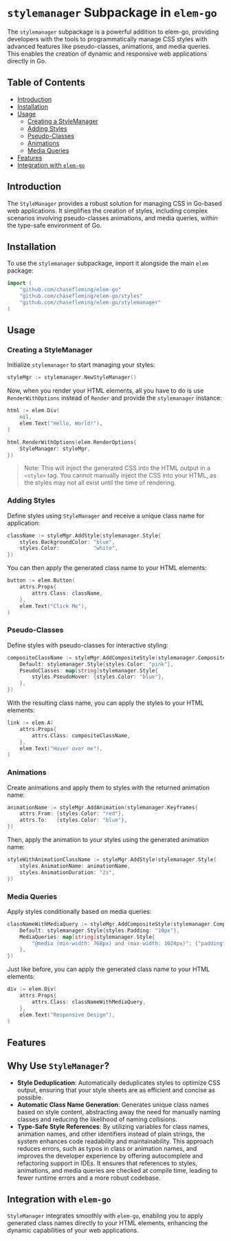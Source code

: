 # `stylemanager` Subpackage in `elem-go`

The `stylemanager` subpackage is a powerful addition to elem-go, providing developers with the tools to programmatically manage CSS styles with advanced features like pseudo-classes, animations, and media queries. This enables the creation of dynamic and responsive web applications directly in Go.

## Table of Contents

- [Introduction](#introduction)
- [Installation](#installation)
- [Usage](#usage)
    - [Creating a StyleManager](#creating-a-stylemanager)
    - [Adding Styles](#adding-styles)
    - [Pseudo-Classes](#pseudo-classes)
    - [Animations](#animations)
    - [Media Queries](#media-queries)
- [Features](#features)
- [Integration with `elem-go`](#integration-with-elem-go)

## Introduction

The `StyleManager` provides a robust solution for managing CSS in Go-based web applications. It simplifies the creation of styles, including complex scenarios involving pseudo-classes animations, and media queries, within the type-safe environment of Go.

## Installation

To use the `stylemanager` subpackage, import it alongside the main `elem` package:

```go
import (
    "github.com/chasefleming/elem-go"
    "github.com/chasefleming/elem-go/styles"
    "github.com/chasefleming/elem-go/stylemanager"
)
```

## Usage

### Creating a StyleManager

Initialize `stylemanager` to start managing your styles:

```go
styleMgr := stylemanager.NewStyleManager()
```

Now, when you render your HTML elements, all you have to do is use `RenderWithOptions` instead of `Render` and provide the `stylemanager` instance:

```go
html := elem.Div(
    nil,
    elem.Text("Hello, World!"),
)

html.RenderWithOptions(elem.RenderOptions{
    StyleManager: styleMgr,
})
```

> Note: This will inject the generated CSS into the HTML output in a `<style>` tag. You cannot manually inject the CSS into your HTML, as the styles may not all exist until the time of rendering.

### Adding Styles

Define styles using `StyleManager` and receive a unique class name for application:

```go
className := styleMgr.AddStyle(stylemanager.Style{
    styles.BackgroundColor: "blue",
    styles.Color:           "white",
})
```

You can then apply the generated class name to your HTML elements:

```go
button := elem.Button(
    attrs.Props{
        attrs.Class: className,
    },
    elem.Text("Click Me"),
)
```

### Pseudo-Classes

Define styles with pseudo-classes for interactive styling:

```go
compositeClassName := styleMgr.AddCompositeStyle(stylemanager.CompositeStyle{
    Default: stylemanager.Style{styles.Color: "pink"},
    PseudoClasses: map[string]stylemanager.Style{
        styles.PseudoHover: {styles.Color: "blue"},
    },
})
```

With the resulting class name, you can apply the styles to your HTML elements:

```go
link := elem.A(
    attrs.Props{
        attrs.Class: compositeClassName,
    },
    elem.Text("Hover over me"),
)
```

### Animations

Create animations and apply them to styles with the returned animation name:

```go
animationName := styleMgr.AddAnimation(stylemanager.Keyframes{
    attrs.From: {styles.Color: "red"},
    attrs.To:   {styles.Color: "blue"},
})
```

Then, apply the animation to your styles using the generated animation name:

```go
styleWithAnimationClassName := styleMgr.AddStyle(stylemanager.Style{
    styles.AnimationName: animationName,
	styles.AnimationDuration: "2s",
})
```

### Media Queries

Apply styles conditionally based on media queries:

```go
classNameWithMediaQuery := styleMgr.AddCompositeStyle(stylemanager.CompositeStyle{
    Default: stylemanager.Style{styles.Padding: "10px"},
    MediaQueries: map[string]stylemanager.Style{
        "@media (min-width: 768px) and (max-width: 1024px)": {"padding": "20px"},
    },
})
```

Just like before, you can apply the generated class name to your HTML elements:

```go
div := elem.Div(
    attrs.Props{
        attrs.Class: classNameWithMediaQuery,
    },
    elem.Text("Responsive Design"),
)
```

## Features

## Why Use `StyleManager`?

- **Style Deduplication**: Automatically deduplicates styles to optimize CSS output, ensuring that your style sheets are as efficient and concise as possible.
- **Automatic Class Name Generation**: Generates unique class names based on style content, abstracting away the need for manually naming classes and reducing the likelihood of naming collisions.
- **Type-Safe Style References**: By utilizing variables for class names, animation names, and other identifiers instead of plain strings, the system enhances code readability and maintainability. This approach reduces errors, such as typos in class or animation names, and improves the developer experience by offering autocomplete and refactoring support in IDEs. It ensures that references to styles, animations, and media queries are checked at compile time, leading to fewer runtime errors and a more robust codebase.


## Integration with `elem-go`

`StyleManager` integrates smoothly with `elem-go`, enabling you to apply generated class names directly to your HTML elements, enhancing the dynamic capabilities of your web applications.